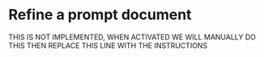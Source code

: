 # Refine a prompt document

THIS IS NOT IMPLEMENTED, WHEN ACTIVATED WE WILL MANUALLY DO THIS THEN REPLACE THIS LINE WITH THE INSTRUCTIONS

